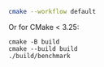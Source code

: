 ```sh
cmake --workflow default
```

Or for CMake &lt; 3.25:

```
cmake -B build
cmake --build build
./build/benchmark
```

